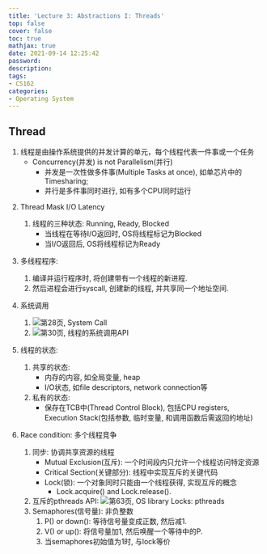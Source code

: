 ```yaml
---
title: 'Lecture 3: Abstractions I: Threads'
top: false
cover: false
toc: true
mathjax: true
date: 2021-09-14 12:25:42
password:
description:
tags:
- CS162
categories:
- Operating System
---
```


## Thread

1. 线程是由操作系统提供的并发计算的单元，每个线程代表一件事或一个任务
    - Concurrency(并发) is not Parallelism(并行)
      - 并发是一次性做多件事(Multiple Tasks at once), 如单芯片中的Timesharing; 
      - 并行是多件事同时进行, 如有多个CPU同时运行
<!-- more -->
2. Thread Mask I/O Latency
    1. 线程的三种状态: Running, Ready, Blocked
       - 当线程在等待I/O返回时, OS将线程标记为Blocked
       - 当I/O返回后, OS将线程标记为Ready 

3. 多线程程序:
   1. 编译并运行程序时, 将创建带有一个线程的新进程.
   2. 然后进程会进行syscall, 创建新的线程, 并共享同一个地址空间.

4. 系统调用
   1. ![第28页, System Call]()
   2. ![第30页, 线程的系统调用API]()

5. 线程的状态:
   1. 共享的状态:
      - 内存的内容, 如全局变量, heap
      - I/O状态, 如file descriptors, network connection等
   2. 私有的状态:
      - 保存在TCB中(Thread Control Block), 包括CPU registers, Execution Stack(包括参数, 临时变量, 和调用函数后需返回的地址)

6. Race condition: 多个线程竞争
   1. 同步: 协调共享资源的线程
      - Mutual Exclusion(互斥): 一个时间段内只允许一个线程访问特定资源
      - Critical Section(关键部分): 线程中实现互斥的关键代码
      - Lock(锁): 一个对象同时只能由一个线程获得, 实现互斥的概念
        - Lock.acquire() and Lock.release().
   2. 互斥的pthreads API: 
      ![第63页, OS library Locks: pthreads]()
   3. Semaphores(信号量): 非负整数
      1. P() or down(): 等待信号量变成正数, 然后减1.
      2. V() or up(): 将信号量加1, 然后唤醒一个等待中的P.
      3. 当semaphores初始值为1时, 与lock等价